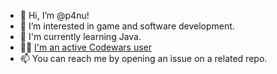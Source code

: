 - 👋 Hi, I’m @p4nu!
- 👀 I’m interested in game and software development.
- 🌱 I'm currently learning Java.
- 👩‍💻 [I'm an active Codewars user](https://www.codewars.com/users/p4nu)
- 📫 You can reach me by opening an issue on a related repo. 

<!---
p4nu/p4nu is a ✨ special ✨ repository because its `README.md` (this file) appears on your GitHub profile.
You can click the Preview link to take a look at your changes.
--->
